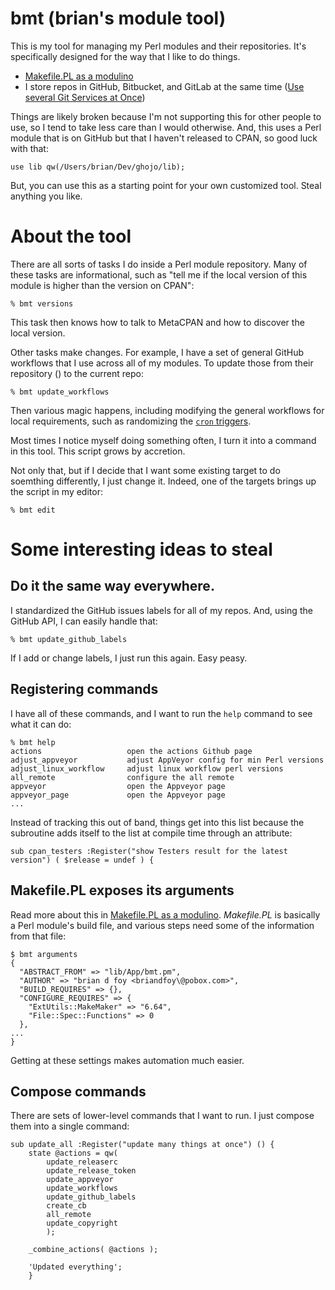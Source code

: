 # bmt (brian's module tool)

This is my tool for managing my Perl modules and their repositories.
It's specifically designed for the way that I like to do things.

* [Makefile.PL as a modulino](https://www.masteringperl.org/2015/01/makefile-pl-as-a-modulino/)
* I store repos in GitHub, Bitbucket, and GitLab at the same time ([Use several Git Services at Once](https://briandfoy.github.io/use-several-git-services-at-once/))

Things are likely broken because I'm not supporting this for other
people to use, so I tend to take less care than I would otherwise. And,
this uses a Perl module that is on GitHub but that I haven't released
to CPAN, so good luck with that:

	use lib qw(/Users/brian/Dev/ghojo/lib);

But, you can use this as a starting point for your own customized tool.
Steal anything you like.

# About the tool

There are all sorts of tasks I do inside a Perl module repository. Many
of these tasks are informational, such as "tell me if the local version
of this module is higher than the version on CPAN":

	% bmt versions

This task then knows how to talk to MetaCPAN and how to discover the
local version.

Other tasks make changes. For example, I have a set of general GitHub
workflows that I use across all of my modules. To update those from
their repository ([]()) to the current repo:

	% bmt update_workflows

Then various magic happens, including modifying the general workflows
for local requirements, such as randomizing the [`cron` triggers]().

Most times I notice myself doing something often, I turn it into a command
in this tool. This script grows by accretion.

Not only that, but if I decide that I want some existing target to do
soemthing differently, I just change it. Indeed, one of the targets
brings up the script in my editor:

	% bmt edit

# Some interesting ideas to steal

## Do it the same way everywhere.

I standardized the GitHub issues labels for all of my repos. And, using
the GitHub API, I can easily handle that:

	% bmt update_github_labels

If I add or change labels, I just run this again. Easy peasy.

## Registering commands

I have all of these commands, and I want to run the `help` command to
see what it can do:

	% bmt help
	actions                   open the actions Github page
	adjust_appveyor           adjust AppVeyor config for min Perl versions
	adjust_linux_workflow     adjust linux workflow perl versions
	all_remote                configure the all remote
	appveyor                  open the Appveyor page
	appveyor_page             open the Appveyor page
	...

Instead of tracking this out of band, things get into this list because
the subroutine adds itself to the list at compile time through an
attribute:

	sub cpan_testers :Register("show Testers result for the latest version") ( $release = undef ) {

## Makefile.PL exposes its arguments

Read more about this in [Makefile.PL as a modulino](https://www.masteringperl.org/2015/01/makefile-pl-as-a-modulino/).
*Makefile.PL* is basically a Perl module's build file, and various steps
need some of the information from that file:

    $ bmt arguments
	{
	  "ABSTRACT_FROM" => "lib/App/bmt.pm",
	  "AUTHOR" => "brian d foy <briandfoy\@pobox.com>",
	  "BUILD_REQUIRES" => {},
	  "CONFIGURE_REQUIRES" => {
		"ExtUtils::MakeMaker" => "6.64",
		"File::Spec::Functions" => 0
	  },
	...
	}

Getting at these settings makes automation much easier.

## Compose commands

There are sets of lower-level commands that I want to run.  I just compose
them into a single command:

	sub update_all :Register("update many things at once") () {
		state @actions = qw(
			update_releaserc
			update_release_token
			update_appveyor
			update_workflows
			update_github_labels
			create_cb
			all_remote
			update_copyright
			);

		_combine_actions( @actions );

		'Updated everything';
		}




